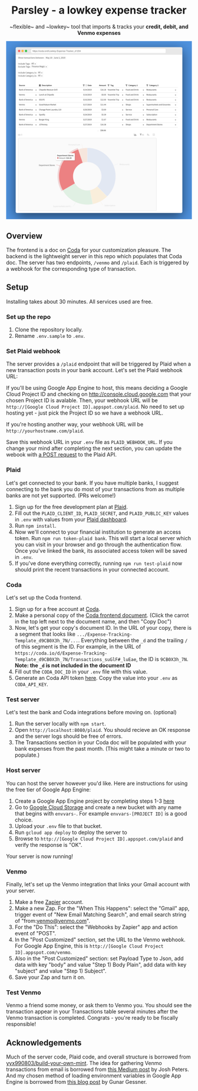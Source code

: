 <h1 align="center">Parsley - a lowkey expense tracker</h1>
<p align="center">~flexible~ and ~lowkey~ tool that imports & tracks your <b>credit, debit, and Venmo expenses</b></p>

![Example Screenshot](screenshot.png)

## Overview
The frontend is a doc on [Coda](http://coda.io) for your customization pleasure. The backend is the lightweight server in this repo which populates that Coda doc. The server has two endpoints, `/venmo` and `/plaid`. Each is triggered by a webhook for the corresponding type of transaction.

## Setup
Installing takes about 30 minutes. All services used are free.

### Set up the repo
1. Clone the repository locally.
2. Rename `.env.sample` to `.env`.

### Set Plaid webhook
The server provides a `/plaid` endpoint that will be triggered by Plaid when a new transaction posts in your bank account. Let's set the Plaid webhook URL:

If you'll be using Google App Engine to host, this means deciding a Google Cloud Project ID and checking on http://console.cloud.google.com that your chosen Project ID is avalable. Then, your webhook URL will be `http://[Google Cloud Project ID].appspot.com/plaid`. No need to set up hosting yet - just pick the Project ID so we have a webhook URL.

If you're hosting another way, your webhook URL will be `http://yourhostname.com/plaid`.

Save this webhook URL in your `.env` file as `PLAID_WEBHOOK_URL`. If you change your mind after completing the next section, you can update the webook with [a POST request](https://plaid.com/docs/#update-webhook) to the Plaid API.

### Plaid
Let's get connected to your bank. If you have multiple banks, I suggest connecting to the bank you do most of your transactions from as multiple banks are not yet supported. (PRs welcome!)

1. Sign up for the free development plan at [Plaid](https://plaid.com/).
2. Fill out the `PLAID_CLIENT_ID`, `PLAID_SECRET`, and `PLAID_PUBLIC_KEY` values in `.env` with values from your [Plaid dashboard](https://dashboard.plaid.com/overview/development).
3. Run `npm install`.
4. Now we'll connect to your financial institution to generate an access token. Run `npm run token-plaid bank`. This will start a local server which you can visit in your browser and go through the authentication flow. Once you've linked the bank, its associated access token will be saved in `.env`.
5. If you've done everything correctly, running `npm run test-plaid` now should print the recent transactions in your connected account.

### Coda
Let's set up the Coda frontend.
1. Sign up for a free account at [Coda](https://coda.io).
2. Make a personal copy of the [Coda frontend document](https://coda.io/d/Expense-Tracking-Template_d9CB0X3h_7N/Transactions_suGlF#_luEae). (Click the carrot in the top left next to the document name, and then "Copy Doc")
3. Now, let's get your copy's document ID. In the URL of your copy, there is a segment that looks like `.../Expense-Tracking-Template_d9CB0X3h_7N/...`. Everything between the `_d` and the trailing `/` of this segment is the ID. For example, in the URL of `https://coda.io/d/Expense-Tracking-Template_d9CB0X3h_7N/Transactions_suGlF#_luEae`, the ID is `9CB0X3h_7N`. **Note: the `_d` is not included in the document ID**
4. Fill out the `CODA_DOC_ID` in your `.env` file with this value.
5. Generate an Coda API token [here](https://coda.io/account). Copy the value into your `.env` as `CODA_API_KEY`.

### Test server
Let's test the bank and Coda integrations before moving on. (optional)
1. Run the server locally with `npm start`.
2. Open `http://localhost:8080/plaid`. You should recieve an OK response and the server logs should be free of errors.
3. The Transactions section in your Coda doc will be populated with your bank expenses from the past month. (This might take a minute or two to populate.)

### Host server
You can host the server however you'd like. Here are instructions for using the free tier of Google App Engine:
1. Create a Google App Engine project by completing steps 1-3 [here](https://cloud.google.com/nodejs/getting-started/hello-world)
2. Go to [Google Cloud Storage](https://console.cloud.google.com/storage/browser) and create a new bucket with any name that begins with `envvars-`. For example `envvars-[PROJECT ID]` is a good choice.
3. Upload your `.env` file to that bucket.
3. Run `gcloud app deploy` to deploy the server to
4. Browse to `http://[Google Cloud Project ID].appspot.com/plaid` and verify the response is "OK".

Your server is now running!

### Venmo
Finally, let's set up the Venmo integration that links your Gmail account with your server.
1. Make a free [Zapier](https://zapier.com) account.
2. Make a new Zap. For the "When This Happens": select the "Gmail" app, trigger event of "New Email Matching Search", and email search string of "from:venmo@venmo.com".
3. For the "Do This": select the "Webhooks by Zapier" app and action event of "POST".
4. In the "Post Customized" section, set the URL to the Venmo webhook. For Google App Engine, this is `http://[Google Cloud Project ID].appspot.com/venmo`.
5. Also in the "Post Customized" section: set Payload Type to Json, add data with key "body" and value "Step 1) Body Plain", add data  with key "subject" and value "Step 1) Subject".
6. Save your Zap and turn it on.

### Test Venmo
Venmo a friend some money, or ask them to Venmo you. You should see the transaction appear in your Transactions table several minutes after the Venmo transaction is completed. Congrats - you're ready to be fiscally responsible!

## Acknowledgements
Much of the server code, Plaid code, and overall structure is borrowed from [yyx990803/build-your-own-mint](https://github.com/yyx990803/build-your-own-mint). The idea for gathering Venmo transactions from email is borrowed from [this Medium post](https://medium.com/swlh/how-i-got-control-of-my-spending-with-a-couple-no-code-services-and-only-100-lines-of-python-code-36c8ac75f670) by Josh Peters. And my chosen method of loading environment variables in Google App Engine is borrowed from [this blog post](http://gunargessner.com/gcloud-env-vars/) by Gunar Gessner.

